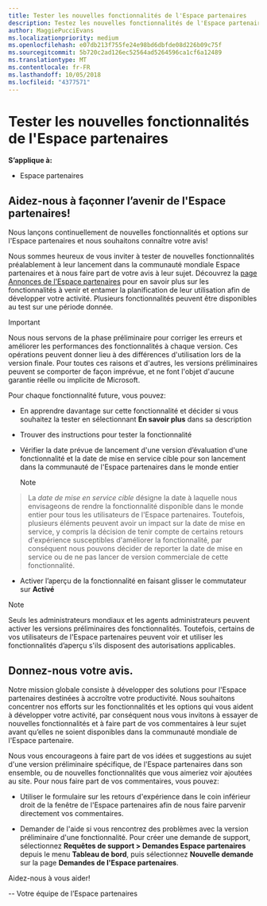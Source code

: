 ```yaml
---
title: Tester les nouvelles fonctionnalités de l'Espace partenaires
description: Testez les nouvelles fonctionnalités de l'Espace partenaires avant leur lancement et dites-nous ce que vous en pensez. Aidez-nous à façonner l’avenir de l'Espace partenaires!
author: MaggiePucciEvans
ms.localizationpriority: medium
ms.openlocfilehash: e07db213f755fe24e98bd6dbfde08d226b09c75f
ms.sourcegitcommit: 5b720c2ad126ec52564ad5264596ca1cf6a12489
ms.translationtype: MT
ms.contentlocale: fr-FR
ms.lasthandoff: 10/05/2018
ms.locfileid: "4377571"
---
```

# <a name="test-drive-new-partner-center-features"></a>Tester les nouvelles fonctionnalités de l'Espace partenaires

**S’applique à:**

- Espace partenaires

## <a name="help-shape-the-future-of-partner-center"></a>Aidez-nous à façonner l’avenir de l'Espace partenaires!

Nous lançons continuellement de nouvelles fonctionnalités et options sur l'Espace partenaires et nous souhaitons connaître votre avis! 

Nous sommes heureux de vous inviter à tester de nouvelles fonctionnalités préalablement à leur lancement dans la communauté mondiale Espace partenaires et à nous faire part de votre avis à leur sujet. Découvrez la [page Annonces de l'Espace partenaires](https://partnercenter.microsoft.com/pcv/announcements) pour en savoir plus sur les fonctionnalités à venir et entamer la planification de leur utilisation afin de développer votre activité. Plusieurs fonctionnalités peuvent être disponibles au test sur une période donnée.

> [!IMPORTANT]  
> Nous nous servons de la phase préliminaire pour corriger les erreurs et améliorer les performances des fonctionnalités à chaque version. Ces opérations peuvent donner lieu à des différences d'utilisation lors de la version finale. Pour toutes ces raisons et d'autres, les versions préliminaires peuvent se comporter de façon imprévue, et ne font l'objet d'aucune garantie réelle ou implicite de Microsoft.

Pour chaque fonctionnalité future, vous pouvez:

-   En apprendre davantage sur cette fonctionnalité et décider si vous souhaitez la tester en sélectionnant **En savoir plus** dans sa description 

-   Trouver des instructions pour tester la fonctionnalité

-   Vérifier la date prévue de lancement d'une version d’évaluation d'une fonctionnalité et la date de mise en service cible pour son lancement dans la communauté de l'Espace partenaires dans le monde entier 

    > [!NOTE]  
>  La *date de mise en service cible* désigne la date à laquelle nous envisageons de rendre la fonctionnalité disponible dans le monde entier pour tous les utilisateurs de l'Espace partenaires. Toutefois, plusieurs éléments peuvent avoir un impact sur la date de mise en service, y compris la décision de tenir compte de certains retours d'expérience susceptibles d'améliorer la fonctionnalité, par conséquent nous pouvons décider de reporter la date de mise en service ou de ne pas lancer de version commerciale de cette fonctionnalité.  

-   Activer l’aperçu de la fonctionnalité en faisant glisser le commutateur sur **Activé**

> [!NOTE]  
>  Seuls les administrateurs mondiaux et les agents administrateurs peuvent activer les versions préliminaires des fonctionnalités. Toutefois, certains de vos utilisateurs de l'Espace partenaires peuvent voir et utiliser les fonctionnalités d’aperçu s'ils disposent des autorisations applicables.
 
## <a name="tell-us-what-you-think"></a>Donnez-nous votre avis.

Notre mission globale consiste à développer des solutions pour l'Espace partenaires destinées à accroître votre productivité. Nous souhaitons concentrer nos efforts sur les fonctionnalités et les options qui vous aident à développer votre activité, par conséquent nous vous invitons à essayer de nouvelles fonctionnalités et à faire part de vos commentaires à leur sujet avant qu’elles ne soient disponibles dans la communauté mondiale de l'Espace partenaire. 

Nous vous encourageons à faire part de vos idées et suggestions au sujet d'une version préliminaire spécifique, de l'Espace partenaires dans son ensemble, ou de nouvelles fonctionnalités que vous aimeriez voir ajoutées au site. Pour nous faire part de vos commentaires, vous pouvez:  

-   Utiliser le formulaire sur les retours d'expérience dans le coin inférieur droit de la fenêtre de l'Espace partenaires afin de nous faire parvenir directement vos commentaires. 

-   Demander de l'aide si vous rencontrez des problèmes avec la version préliminaire d'une fonctionnalité. Pour créer une demande de support, sélectionnez **Requêtes de support > Demandes Espace partenaires** depuis le menu **Tableau de bord**, puis sélectionnez **Nouvelle demande** sur la page **Demandes de l'Espace partenaires**.

Aidez-nous à vous aider!

-- Votre équipe de l’Espace partenaires

